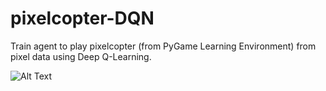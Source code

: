 # pixelcopter-DQN
Train agent to play pixelcopter (from PyGame Learning Environment) from pixel data using Deep Q-Learning.

![Alt Text](https://media.giphy.com/media/1yMzoLaVRm2DoOwLLN/giphy.gif)
